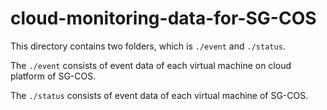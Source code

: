 # cloud-monitoring-data-for-SG-COS

This directory contains two folders, which is `./event` and `./status`.   

The `./event` consists of event data of each virtual machine on cloud platform of SG-COS.   

The `./status` consists of event data of each virtual machine of SG-COS.

